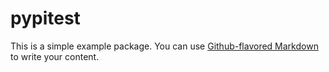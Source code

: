 # pypitest


This is a simple example package. You can use
[Github-flavored Markdown](https://guides.github.com/features/mastering-markdown/)
to write your content.
